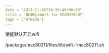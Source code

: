 ```yaml
---
date = "2013-11-06T10:39:49+08:00"
title = "编译OpenWrt for HG255D后记"
tags = ['OTHERS']
---
```


使能默认开启wifi

/package/mac80211/files/lib/wifi／mac80211.sh
